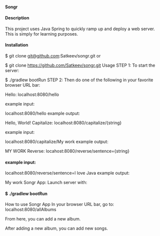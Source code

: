 #### Songr
#### Description
This project uses Java Spring to quickly ramp up and deploy a web server. This is simply for learning purposes.

#### Installation
 $ git clone git@github.com:Satkeev/songr.git
or

 $ git clone https://github.com/Satkeev/songr.git
Usage
STEP 1: To start the server:

 $ ./gradlew bootRun
STEP 2: Then do one of the following in your favorite browser URL bar:

Hello:
localhost:8080/hello

example input:

localhost:8080/hello
example output:

Hello, World!
Capitalize:
localhost:8080/capitalize/{string}

example input:

localhost:8080/capitalize/My work
example output:

MY WORK
Reverse:
locahost:8080/reverse/sentence={string}

#### example input:

localhost:8080/reverse/sentence=I love Java
example output:

My work
Songr App:
Launch server with:

####  $ ./gradlew bootRun
How to use Songr App
In your browser URL bar, go to: localhost:8080/allAlbums

From here, you can add a new album.

After adding a new album, you can add new songs.

